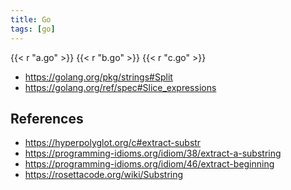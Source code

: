 ```yaml
---
title: Go
tags: [go]
---
```


{{< r "a.go" >}}
{{< r "b.go" >}}
{{< r "c.go" >}}

- <https://golang.org/pkg/strings#Split>
- <https://golang.org/ref/spec#Slice_expressions>

## References

- <https://hyperpolyglot.org/c#extract-substr>
- <https://programming-idioms.org/idiom/38/extract-a-substring>
- <https://programming-idioms.org/idiom/46/extract-beginning>
- <https://rosettacode.org/wiki/Substring>
